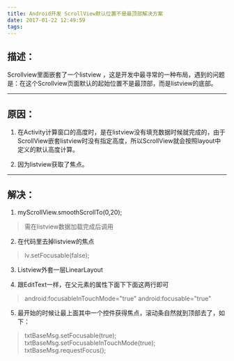 ```yaml
---
title: Android开发 ScrollView默认位置不是最顶部解决方案
date: 2017-01-22 12:49:59
tags:
---
```


## 描述：
Scrollview里面嵌套了一个listview ，这是开发中最寻常的一种布局，遇到的问题是：在这个Scrollview页面默认的起始位置不是最顶部，而是listview的底部。

------
## 原因：
1. 在Activity计算窗口的高度时，是在listview没有填充数据时候就完成的，由于ScrollView嵌套listview时没有指定高度，所以ScrollView就会按照layout中定义的默认高度计算。

2. 因为listview获取了焦点。

----
## 解决：
1. myScrollView.smoothScrollTo(0,20);
 >需在listview数据加载完成后调用

2. 在代码里去掉listview的焦点
>lv.setFocusable(false);

3. Listview外套一层LinearLayout

4. 跟EditText一样，在父元素的属性下面下下面这两行即可
>android:focusableInTouchMode="true"
android:focusable="true"

5. 最开始的时候让最上面其中一个控件获得焦点，滚动条自然就到顶部去了，如下：
>txtBaseMsg.setFocusable(true);
txtBaseMsg.setFocusableInTouchMode(true);
txtBaseMsg.requestFocus();